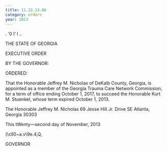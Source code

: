 ```yaml
---
title: 11.22.13.06
category: orders
year: 2013
---
```

 

. '0
I‘ I
..

THE STATE OF GEORGIA

EXECUTIVE ORDER

BY THE GOVERNOR:

ORDERED:

That the Honorable Jeffrey M. Nicholas of DeKalb County,
Georgia, is appointed as a member of the Georgia Trauma Care
Network Commission, for a term of office ending October 1, 2017,
to succeed the Honorable Kurt M. Stuenkel, whose term expired
October 1, 2013.

The Honorable Jeffrey M. Nicholas
69 Jesse Hill Jr. Drive SE
Atlanta, Georgia 30303

This tWenty—second day of November, 2013

\(\clI0~a.v\9e.4,Q,

GOVERNOR

